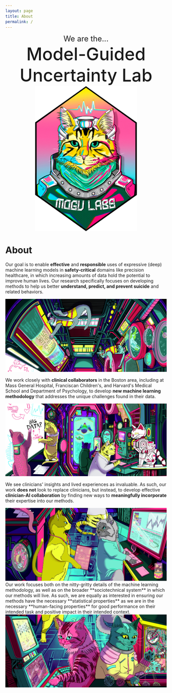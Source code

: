```yaml
---
layout: page
title: About
permalink: /
---
```



<div class="container">
<div class="row align-items-center">
<div markdown="1" class="col-lg-6 about-box">

<div>
<center>
<span style="font-size:calc(100% + 1.0vw); font-weight: 400;">We are the...</span><br/>
<span style="font-size:calc(100% + 4.2vw); font-weight: 550;">Model-Guided<br/>Uncertainty Lab</span>
</center>
</div>

</div>
<div class="col-lg-6 about-box">

<center>
<picture>
  <source srcset="/assets/img/mogu-lab-logo.webp" type="image/webp">
  <img style="max-width: 320px;" src="/assets/img/mogu-lab-logo.png" alt="MOGU Lab Logo">
</picture>
</center>

</div>
</div>
</div>


# About

<div class="container">
<div class="row">
<div markdown="1" class="col-lg-6 about-box">

Our goal is to enable **effective** and **responsible** uses of expressive (deep) machine learning models in **safety-critical** domains like precision healthcare, in which increasing amounts of data hold the potential to improve human lives. Our research specifically focuses on developing methods to help us better **understand, predict, and prevent suicide** and related behaviors.    

</div>
<div class="col-lg-6 about-box">
<picture>
  <source srcset="/assets/img/about_01.webp" type="image/webp">
  <img class="about-img" style="margin: 0px;" src="/assets/img/about_01.jpg" alt="Illustration of cats working on research together at MOGU Lab" />
</picture>		 
</div>
</div>

<div class="row">
<div markdown="1" class="col-lg-6 about-box">

We work closely with **clinical collaborators** in the Boston area, including at Mass General Hospital, Franciscan Children's, and Harvard's Medical School and Department of Psychology, to develop **new machine learning methodology** that addresses the unique challenges found in their data. 

</div>
<div class="col-lg-6 about-box">
<picture>
  <source srcset="/assets/img/about_02.webp" type="image/webp">
  <img class="about-img" style="margin: 0px;" src="/assets/img/about_02.jpg" alt="Illustration of cats working on research together at MOGU Lab" />
</picture>		 
</div>
</div>

<div class="row">
<div markdown="1" class="col-lg-6 about-box">

We see clinicians' insights and lived experiences as invaluable. As such, our work **does not** look to replace clinicians, but instead, to develop effective **clinician-AI collaboration** by finding new ways to **meaningfully incorporate** their expertise into our methods.

</div>
<div class="col-lg-6 about-box">
<picture>
  <source srcset="/assets/img/about_03.webp" type="image/webp">
  <img class="about-img" style="margin: 0px;" src="/assets/img/about_03.jpg" alt="Illustration of cats working on research together at MOGU Lab" />
</picture>		 
</div>
</div>

<div class="row">
<div markdown="1" class="col-lg-6 about-box">
Our work focuses both on the nitty-gritty details of the machine learning methodology, as well as on the broader **sociotechnical system** in which our methods will live. As such, we are equally as interested in ensuring our methods have the necessary **statistical properties** as we are in the necessary **human-facing properties** for good performance on their intended task and positive impact in their intended context. 
</div>
<div class="col-lg-6 about-box">
<picture>
  <source srcset="/assets/img/about_04.webp" type="image/webp">
  <img class="about-img" style="margin: 0px;" src="/assets/img/about_04.jpg" alt="Illustration of cats working on research together at MOGU Lab" />
</picture>		 
</div>
</div>

</div>

<br/>
<br/>

